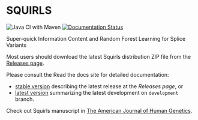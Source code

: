 # SQUIRLS

![Java CI with Maven](https://github.com/TheJacksonLaboratory/Squirls/workflows/Java%20CI%20with%20Maven/badge.svg)
[![Documentation Status](https://readthedocs.org/projects/squirls/badge/?version=latest)](https://squirls.readthedocs.io/en/master/?badge=master)

Super-quick Information Content and Random Forest Learning for Splice Variants

Most users should download the latest Squirls distribution ZIP file from
the [Releases page](https://github.com/TheJacksonLaboratory/Squirls/releases).

Please consult the Read the docs site for detailed documentation:
- [stable version](https://squirls.readthedocs.io/en/master) describing the latest release at the *Releases page*, or
- [latest version](https://squirls.readthedocs.io/en/latest) summarizing the latest development on `development` branch.

Check out Squirls manuscript in [The American Journal of Human Genetics](https://doi.org/10.1016/j.ajhg.2021.06.014).
